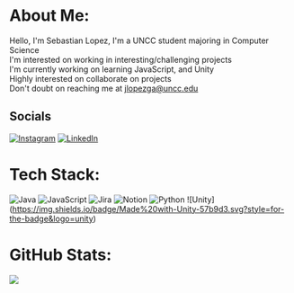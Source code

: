 # About Me:
Hello, I'm Sebastian Lopez, I'm a UNCC student majoring in Computer Science <br> I'm interested on working in interesting/challenging projects <br> I'm currently working on learning JavaScript, and Unity <br> Highly interested on collaborate on projects <br> Don't doubt on reaching me at jlopezga@uncc.edu

## Socials
[![Instagram](https://img.shields.io/badge/Instagram-%23E4405F.svg?logo=Instagram&logoColor=white)](https://instagram.com/jusepez90/) [![LinkedIn](https://img.shields.io/badge/LinkedIn-%230077B5.svg?logo=linkedin&logoColor=white)](https://www.linkedin.com/in/jusepezga2002/) 

# Tech Stack:
![Java](https://img.shields.io/badge/java-%23ED8B00.svg?style=for-the-badge&logo=openjdk&logoColor=white) ![JavaScript](https://img.shields.io/badge/javascript-%23323330.svg?style=for-the-badge&logo=javascript&logoColor=%23F7DF1E) ![Jira](https://img.shields.io/badge/jira-%230A0FFF.svg?style=for-the-badge&logo=jira&logoColor=white) ![Notion](https://img.shields.io/badge/Notion-%23000000.svg?style=for-the-badge&logo=notion&logoColor=white) ![Python](https://img.shields.io/badge/python-3670A0?style=for-the-badge&logo=python&logoColor=ffdd54) ![Unity] (https://img.shields.io/badge/Made%20with-Unity-57b9d3.svg?style=for-the-badge&logo=unity)

# GitHub Stats:
![](https://github-readme-stats.vercel.app/api/top-langs/?username=Jusepez11&theme=radical&hide_border=false&include_all_commits=true&count_private=true&layout=compact)